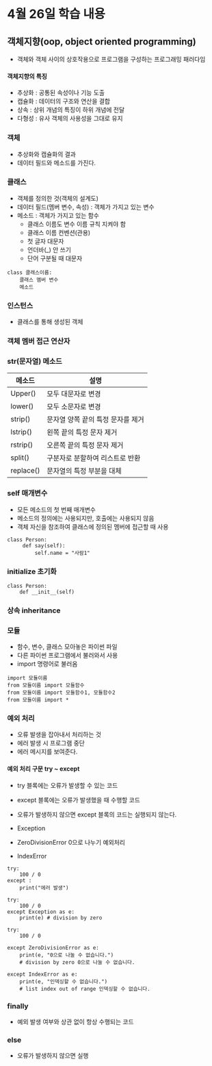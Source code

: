# 4월 26일 학습 내용
## 객체지향(oop, object oriented programming)
- 객체와 객체 사이의 상호작용으로 프로그램을 구성하는 프로그래밍 패러다임

#### 객체지향의 특징
- 추상화 : 공통된 속성이나 기능 도출
- 캡슐화 : 데이터의 구조와 연산을 결합 
- 상속 : 상위 개념의 특징이 하위 개념에 전달
- 다형성 : 유사 객체의 사용성을 그대로 유지

### 객체
- 추상화와 캡슐화의 결과
- 데이터 필드와 메소드를 가진다.

### 클래스
- 객체를 정의한 것(객체의 설계도)
- 데이터 필드(멤버 변수, 속성) : 객체가 가지고 있는 변수
- 메소드 : 객체가 가지고 있는 함수
  - 클래스 이름도 변수 이름 규칙 지켜야 함
  - 클래스 이름 컨벤션(관용)
  - 첫 글자 대문자
  - 언더바(_) 안 쓰기
  - 단어 구분될 때 대문자
  
``` python3
class 클래스이름:
    클래스 멤버 변수
    메소드
```

### 인스턴스
- 클래스를 통해 생성된 객체

### 객체 멤버 접근 연산자

### str(문자열) 메소드


메소드 | 설명
---- | ----
Upper() | 모두 대문자로 변경
lower() | 모두 소문자로 변경
strip() | 문자열 양쪽 끝의 특정 문자를 제거
lstrip() | 왼쪽 끝의 특정 문자 제거
rstrip() | 오른쪽 끝의 특정 문자 제거
split() | 구분자로 분할하여 리스트로 반환
replace() | 문자열의 특정 부분을 대체

### self 매개변수
- 모든 메소드의 첫 번째 매개변수
- 메소드의 정의에는 사용되지만, 호출에는 사용되지 않음
- 객체 자신을 참조하여 클래스에 정의된 멤버에 접근할 때 사용

```python3
class Person:
     def say(self):
         self.name = "사람1"
```

### initialize 초기화
```python3
class Person:
    def __init__(self)
```

### 상속 inheritance

### 모듈
- 함수, 변수, 클래스 모아놓은 파이썬 파일
- 다른 파이썬 프로그램에서 불러와서 사용
- import 명령어로 불러옴

```python3
import 모듈이름
from 모듈이름 import 모듈함수
from 모듈이름 import 모듈함수1, 모듈함수2
from 모듈이름 import *
```

### 예외 처리
- 오류 발생을 잡아내서 처리하는 것
- 에러 발생 시 프로그램 중단
- 에러 메시지를 보여준다.

#### 예외 처리 구문 try ~ except
- try 블록에는 오류가 발생할 수 있는 코드
- except 블록에는 오류가 발생했을 때 수행할 코드
- 오류가 발생하지 않으면 except 블록의 코드는 실행되지 않는다.

- Exception
- ZeroDivisionError 0으로 나누기 예외처리
- IndexError 
```python3
try:
    100 / 0
except :
    print("에러 발생")

try:
    100 / 0
except Exception as e:
    print(e) # division by zero

try:
    100 / 0

except ZeroDivisionError as e:
    print(e, "0으로 나눌 수 없습니다.") 
    # division by zero 0으로 나눌 수 없습니다.

except IndexError as e:
    print(e, "인덱싱할 수 없습니다.")
    # list index out of range 인덱싱할 수 없습니다.
```

### finally
- 예외 발생 여부와 상관 없이 항상 수행되는 코드

### else
- 오류가 발생하지 않으면 실행